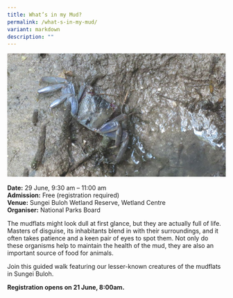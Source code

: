 ```yaml
---
title: What’s in my Mud?
permalink: /what-s-in-my-mud/
variant: markdown
description: ""
---
```

![Whats in my Mud?](/images/Tours/Whats_in_my_Mud_SBWR.png)

**Date:** 29 June, 9:30 am – 11:00 am<br>
**Admission:** Free (registration required) <br>
**Venue:** Sungei Buloh Wetland Reserve, Wetland Centre<br>
**Organiser:** National Parks Board

The mudflats might look dull at first glance, but they are actually full of life. Masters of disguise, its inhabitants blend in with their surroundings, and it often takes patience and a keen pair of eyes to spot them. Not only do these organisms help to maintain the health of the mud, they are also an important source of food for animals.&nbsp;&nbsp;

Join this guided walk featuring our lesser-known creatures of the mudflats in Sungei Buloh.

**Registration opens on 21 June, 8:00am.**<br>
<a class="btn-link" target="_blank" href="https://beta.nparks.gov.sg/visit/events/event-detail/SBWM0008/360_What-s-in-my-Mud">
	<img src="/images/gogreensg_website-32.png">
</a>

<style>
	.btn-link {
		display: none;
	}
	a.btn-link[target="_blank"]:after {
	display: none;
}
	.btn-link > img {
		width: 100%;
	}
	
</style>